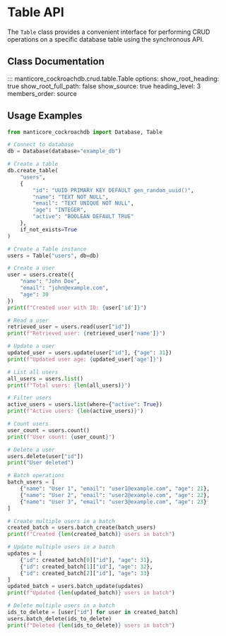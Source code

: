 # Table API

The `Table` class provides a convenient interface for performing CRUD operations on a specific database table using the synchronous API.

## Class Documentation

::: manticore_cockroachdb.crud.table.Table
    options:
      show_root_heading: true
      show_root_full_path: false
      show_source: true
      heading_level: 3
      members_order: source

## Usage Examples

```python
from manticore_cockroachdb import Database, Table

# Connect to database
db = Database(database="example_db")

# Create a table
db.create_table(
    "users",
    {
        "id": "UUID PRIMARY KEY DEFAULT gen_random_uuid()",
        "name": "TEXT NOT NULL",
        "email": "TEXT UNIQUE NOT NULL",
        "age": "INTEGER",
        "active": "BOOLEAN DEFAULT TRUE"
    },
    if_not_exists=True
)

# Create a Table instance
users = Table("users", db=db)

# Create a user
user = users.create({
    "name": "John Doe",
    "email": "john@example.com",
    "age": 30
})
print(f"Created user with ID: {user['id']}")

# Read a user
retrieved_user = users.read(user["id"])
print(f"Retrieved user: {retrieved_user['name']}")

# Update a user
updated_user = users.update(user["id"], {"age": 31})
print(f"Updated user age: {updated_user['age']}")

# List all users
all_users = users.list()
print(f"Total users: {len(all_users)}")

# Filter users
active_users = users.list(where={"active": True})
print(f"Active users: {len(active_users)}")

# Count users
user_count = users.count()
print(f"User count: {user_count}")

# Delete a user
users.delete(user["id"])
print("User deleted")

# Batch operations
batch_users = [
    {"name": "User 1", "email": "user1@example.com", "age": 21},
    {"name": "User 2", "email": "user2@example.com", "age": 22},
    {"name": "User 3", "email": "user3@example.com", "age": 23}
]

# Create multiple users in a batch
created_batch = users.batch_create(batch_users)
print(f"Created {len(created_batch)} users in batch")

# Update multiple users in a batch
updates = [
    {"id": created_batch[0]["id"], "age": 31},
    {"id": created_batch[1]["id"], "age": 32},
    {"id": created_batch[2]["id"], "age": 33}
]
updated_batch = users.batch_update(updates)
print(f"Updated {len(updated_batch)} users in batch")

# Delete multiple users in a batch
ids_to_delete = [user["id"] for user in created_batch]
users.batch_delete(ids_to_delete)
print(f"Deleted {len(ids_to_delete)} users in batch")
``` 